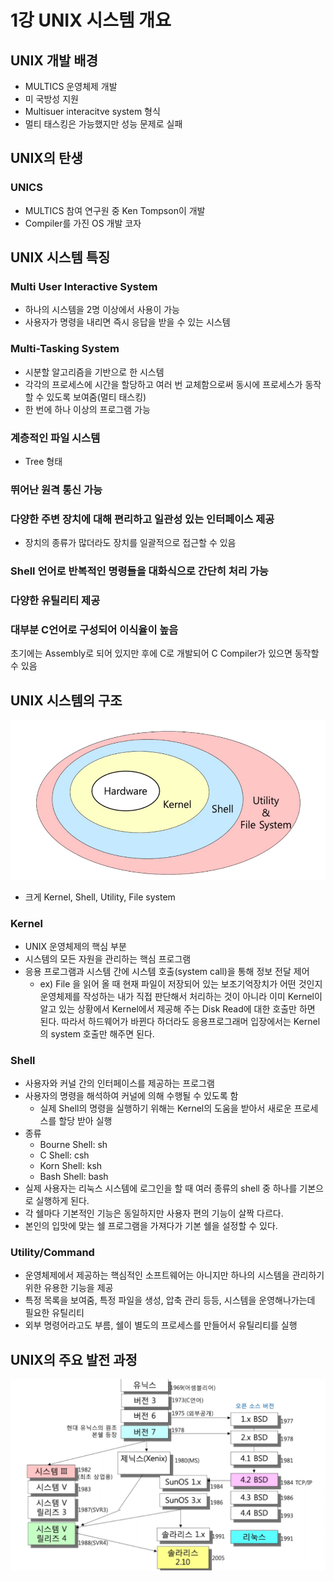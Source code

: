 # 1강 UNIX 시스템 개요

## UNIX 개발 배경

- MULTICS 운영체제 개발
- 미 국방성 지원
- Multisuer interacitve system 형식
- 멀티 태스킹은 가능했지만 성능 문제로 실패

## UNIX의 탄생

### UNICS

- MULTICS 참여 연구원 중 Ken Tompson이 개발
- Compiler를 가진 OS 개발 코자

## UNIX 시스템 특징

### Multi User Interactive System

- 하나의 시스템을 2명 이상에서 사용이 가능
- 사용자가 명령을 내리면 즉시 응답을 받을 수 있는 시스템

### Multi-Tasking System

- 시분할 알고리즘을 기반으로 한 시스템
- 각각의 프로세스에 시간을 할당하고 여러 번 교체함으로써 동시에 프로세스가 동작할 수 있도록 보여줌(멀티 태스킹)
- 한 번에 하나 이상의 프로그램 가능

### 계층적인 파일 시스템

- Tree 형태

### 뛰어난 원격 통신 가능

### 다양한 주변 장치에 대해 편리하고 일관성 있는 인터페이스 제공

- 장치의 종류가 많더라도 장치를 일괄적으로 접근할 수 있음

### Shell 언어로 반복적인 명령들을 대화식으로 간단히 처리 가능

### 다양한 유틸리티 제공

### 대부분 C언어로 구성되어 이식율이 높음

초기에는 Assembly로 되어 있지만 후에 C로 개발되어 C Compiler가 있으면 동작할 수 있음

## UNIX 시스템의 구조

![Untitled](/Resources/ch.01/1.png)

- 크게 Kernel, Shell, Utility, File system

### Kernel

- UNIX 운영체제의 핵심 부분
- 시스템의 모든 자원을 관리하는 핵심 프로그램
- 응용 프로그램과 시스템 간에 시스템 호출(system call)을 통해 정보 전달 제어
    - ex) File 을 읽어 올 때 현재 파일이 저장되어 있는 보조기억장치가 어떤 것인지 운영체제를 작성하는 내가 직접 판단해서 처리하는 것이 아니라 이미 Kernel이 알고 있는 상황에서 Kernel에서 제공해 주는 Disk Read에 대한 호출만 하면 된다. 따라서 하드웨어가 바뀐다 하더라도 응용프로그래머 입장에서는 Kernel의 system 호출만 해주면 된다.

### Shell

- 사용자와 커널 간의 인터페이스를 제공하는 프로그램
- 사용자의 명령을 해석하여 커널에 의해 수행될 수 있도록 함
    - 실제 Shell의 명령을 실행하기 위해는 Kernel의 도움을 받아서 새로운 프로세스를 할당 받아 실행
- 종류
    - Bourne Shell: sh
    - C Shell: csh
    - Korn Shell: ksh
    - Bash Shell: bash
- 실제 사용자는 리눅스 시스템에 로그인을 할 때 여러 종류의 shell 중 하나를 기본으로 실행하게 된다.
- 각 쉘마다 기본적인 기능은 동일하지만 사용자 편의 기능이 살짝 다르다.
- 본인의 입맛에 맞는 쉘 프로그램을 가져다가 기본 쉘을 설정할 수 있다.

### Utility/Command

- 운영체제에서 제공하는 핵심적인 소프트웨어는 아니지만 하나의 시스템을 관리하기 위한 유용한 기능을 제공
- 특정 목록을 보여줌, 특정 파일을 생성, 압축 관리 등등, 시스템을 운영해나가는데 필요한 유틸리티
- 외부 명령어라고도 부름, 쉘이 별도의 프로세스를 만들어서 유틸리티를 실행

## UNIX의 주요 발전 과정
![image](/Resources/ch.01/2.png)